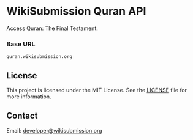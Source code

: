 # WikiSubmission Quran API

Access Quran: The Final Testament.

### Base URL

```quran.wikisubmission.org```

## License

This project is licensed under the MIT License. See the [LICENSE](LICENSE.md) file for more information.

## Contact

Email: developer@wikisubmission.org